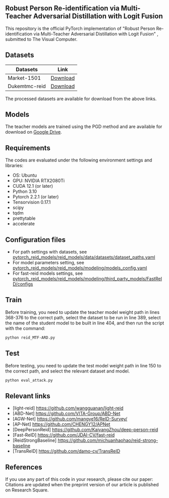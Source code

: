 ## Robust Person Re-identification via Multi-Teacher Adversarial Distillation with Logit Fusion
This repository is the official PyTorch implementation of "Robust Person Re-identification via Multi-Teacher Adversarial Distillation with Logit Fusion" , submitted to The Visual Computer.
## Datasets
| Datasets       | Link                                                                                   |
|----------------|----------------------------------------------------------------------------------------|
| Market-1501    | [Download](https://drive.google.com/file/d/0B8-rUzbwVRk0c054eEozWG9COHM/view?resourcekey=0-8nyl7K9_x37HlQm34MmrYQ) |
| Dukemtmc-reid  | [Download](https://drive.google.com/file/d/1jjE85dRCMOgRtvJ5RQV9-Afs-2_5dY3O/view)      |

The processed datasets are available for download from the above links.
## Models
The teacher models are trained using the PGD method and are available for download on [Google Drive](https://drive.google.com/file/d/1AveC0s5LuWQVb5zGsMo78IWg64g6hZ9q/view?usp=sharing).

## Requirements
The codes are evaluated under the following environment settings and libraries:
- OS: Ubuntu
- GPU: NVIDIA RTX2080Ti
- CUDA 12.1 (or later)
- Python 3.10
- Pytorch 2.2.1 (or later)
- Tensorvision 0.17.1
- scipy
- tqdm
- prettytable
- accelerate

## Configuration files

- For path settings with datasets, see [pytorch_reid_models/reid_models/data/datasets/dataset_paths.yaml](pytorch_reid_models/reid_models/data/datasets/dataset_paths.yaml)
- For model parameters setting, see [pytorch_reid_models/reid_models/modeling/models_config.yaml](pytorch_reid_models/reid_models/modeling/models_config.yaml)
- For fast-reid models settings, see [pytorch_reid_models/reid_models/modeling/third_party_models/FastReID/configs](pytorch_reid_models/reid_models/modeling/third_party_models/FastReID/configs)
  

## Train
Before training, you need to update the teacher model weight path in lines 368-376 to the correct path, select the dataset to be run in line 389, select the name of the student model to be built in line 404, and then run the script with the command:

```bash
python reid_MTF-ARD.py
```

## Test
Before testing, you need to update the test model weight path in line 150 to the correct path, and select the relevant dataset and model.

```bash
python eval_attack.py
```

## Relevant links

- [light-reid] https://github.com/wangguanan/light-reid
- [ABD-Net] https://github.com/VITA-Group/ABD-Net
- [AGW-Net] https://github.com/mangye16/ReID-Survey/
- [AP-Net] https://github.com/CHENGY12/APNet
- [DeepPersonReid] https://github.com/KaiyangZhou/deep-person-reid
- [Fast-ReID] https://github.com/JDAI-CV/fast-reid
- [ReidStrongBaseline] https://github.com/michuanhaohao/reid-strong-baseline
- [TransReID] https://github.com/damo-cv/TransReID

## References

If you use any part of this code in your research, please cite our paper:
Citations are updated when the preprint version of our article is published on Research Square.
